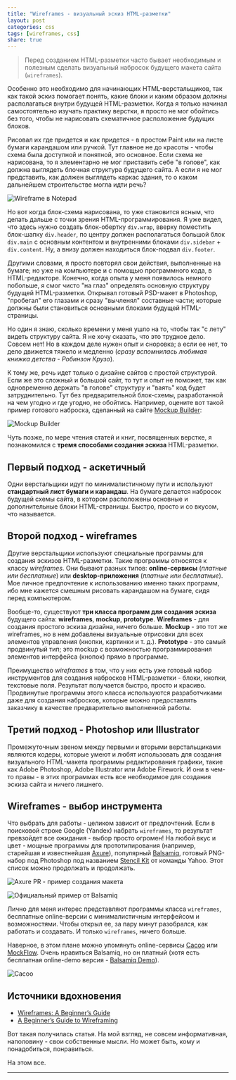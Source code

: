 ```yaml
---
title: "Wireframes - визуальный эскиз HTML-разметки"
layout: post
categories: css
tags: [wireframes, css]
share: true
---
```


> Перед созданием HTML-разметки часто бывает необходимым и полезным сделать визуальный набросок будущего макета сайта (`wireframes`).

Особенно это необходимо для начинающих HTML-верстальщиков, так как такой эскиз помогает понять, какие блоки и каким образом должны располагаться внутри будущей HTML-разметки. Когда я только начинал самостоятельно изучать практику верстки, я просто не мог обойтись без того, чтобы не нарисовать схематичное расположение будущих блоков.

Рисовал их где придется и как придется - в простом Paint или на листе бумаги карандашом или ручкой. Тут главное не до красоты - чтобы схема была доступной и понятной, это основное. Если схема не нарисована, то я элементарно не мог приставить себе "в голове", как должна выглядеть блочная структура будущего сайта. А если я не мог представить, как должен выглядеть каркас здания, то о каком дальнейшем строительстве могла идти речь?

![Wireframe в Notepad]({{site.url}}/images/uploads/2014/03/mockup_notepad.jpg)

Но вот когда блок-схема нарисована, то уже становится ясным, что делать дальше с точки зрения HTML-программирования. Я уже видел, что здесь нужно создать блок-обертку `div.wrap`, вверху поместить блок-шапку `div.header`, по центру должен располагаться большой блок `div.main` с основным контентом и внутренними блоками `div.sidebar` + `div.content`. Ну, а внизу должен находиться блок-подвал `div.footer`.

Другими словами, я просто повторял свои действия, выполненные на бумаге; но уже на компьютере и с помощью программного кода, в HTML-редакторе. Конечно, когда опыта у меня появилось немного побольше, я смог чисто "на глаз" определять основную структуру будущей HTML-разметки. Открывал готовый PSD-макет в Photoshop, "пробегал" его глазами и сразу "вычленял" составные части; которые должны были становиться основными блоками будущей HTML-страницы.

Но один я знаю, сколько времени у меня ушло на то, чтобы так "с лету" видеть структуру сайта. Я не хочу сказать, что это трудное дело. Совсем нет! Но в каждом деле нужен опыт и сноровка; а если ее нет, то дело движется тяжело и медленно (*сразу вспомнилась любимая книжка детства - Робинзон Крузо*).

К тому же, речь идет только о дизайне сайтов с простой структурой. Если же это сложный и большой сайт, то тут и опыт не поможет, так как одновременно держать "в голове" структуру и "ваять" код будет затруднительно. Тут без предварительной блок-схемы, разработанной на чем угодно и где угодно, не обойтись. Например, оцените вот такой пример готового наброска, сделанный на сайте [Mockup Builder][1]:

![Mockup Builder]({{site.url}}/images/uploads/2014/03/mockup_silverlight.jpg)

Чуть позже, по мере чтения статей и книг, посвященных верстке, я познакомился с **тремя способами создания эскиза** HTML-разметки.

## Первый подход - аскетичный

Одни верстальщики идут по минималистичному пути и используют **стандартный лист бумаги и карандаш**. На бумаге делается набросок будущей схемы сайта, в котором расположены основные и дополнительные блоки HTML-страницы. Быстро, просто и со вкусом, что называется.

## Второй подход - wireframes

Другие верстальщики используют специальные программы для создания эскизов HTML-разметки. Такие программы относятся к классу *wireframes*. Они бывают разных типов: **online-сервисы** (*платные или бесплатные*) или **desktop-приложения** (*платные или бесплатные*). Мое личное предпочтение к использованию именно таких программ, ибо мне кажется смешным рисовать карандашом на бумаге, сидя перед компьютером.

Вообще-то, существуют **три класса программ для создания эскиза** будущего сайта: **wireframes**, **mockup**, **prototype**. **Wireframes** - для создания простого эскиза дизайна, ничего больше. **Mockup** - это тот же wireframes, но в нем добавлены визуальные отрисовки для всех элементов управления (кнопки, картинки и т. д.). **Prototype** - это самый продвинутый тип; это mockup с возможностью программирования элементов интерфейса (кнопок) прямо в программе.

Преимущество *wireframes* в том, что у них есть уже готовый набор инструментов для создания набросков HTML-разметки - блоки, кнопки, текстовые поля. Результат получается быстро, просто и красиво. Продвинутые программы этого класса используются разработчиками даже для создания набросков, которые можно предоставлять заказчику в качестве предварительно выполненной работы.

## Третий подход - Photoshop или Illustrator

Промежуточным звеном между первыми и вторыми верстальщиками являются кодеры, которые умеют и любят использовать для создания визуального HTML-макета программы редактирования графики, такие как Adobe Photoshop, Adobe Illustrator или Adobe Firework. И они в чем-то правы - в этих программах есть все необходимое для создания эскиза сайта и ничего лишнего.

## Wireframes - выбор инструмента

Что выбрать для работы - целиком зависит от предпочтений. Если в поисковой строке Google (Yandex) набрать `wireframes`, то результат превзойдет все ожидания - выбор просто огромен! На любой вкус и цвет - мощные программы для прототипирования (например, старейшая и известнейшая [Axure][2]), популярный [Balsamiq][3], готовый PNG-набор под Photoshop под названием [Stencil Kit][4] от команды Yahoo. Этот список можно продолжать и продолжать.

![Axure PR - пример создания макета]({{site.url}}/images/uploads/2014/03/axure_pr_prototype.jpg)

![Официальный пример от Balsamiq]({{site.url}}/images/uploads/2014/03/balsamiq_mockup_web.jpg)

Лично для меня интерес представляют программы класса `wireframes`, бесплатные online-версии с минималистичным интерфейсом и возможностями. Чтобы открыл ее, за пару минут разобрался, как работать и создавать. И только `wireframes`, ничего больше.

Наверное, в этом плане можно упомянуть online-сервисы [Cacoo][5] или [MockFlow][6]. Очень нравиться Balsamiq, но он платный (хотя есть бесплатная online-demo версия - [Balsamiq Demo][7]).

![Cacoo]({{site.url}}/images/uploads/2014/03/cacoo.jpg)

## Источники вдохновения

  * [Wireframes: A Beginner’s Guide][8]
  * [A Beginner&#8217;s Guide to Wireframing][9]

Вот такая получилась статья. На мой взгляд, не совсем информативная, наполовину - свои собственные мысли. Но может быть, кому и понадобиться, понравиться.

На этом все.

---

 [1]: http://mockupbuilder.com/ "Mockup Builder"
 [2]: http://www.axure.com/ "Axure"
 [3]: http://balsamiq.com/ "Balsamiq"
 [4]: http://developer.yahoo.com/ypatterns/about/stencils/ "Stencil Kit"
 [5]: http://cacoo.com/ "Cacoo"
 [6]: http://www.mockflow.com/ "MockFlow"
 [7]: http://builds.balsamiq.com//b/mockups-web-demo/ "Balsamiq Demo"
 [8]: http://psd.fanextra.com/tutorials/wireframes/ "Wireframes: A Beginner’s Guide"
 [9]: http://webdesign.tutsplus.com/articles/a-beginners-guide-to-wireframing--webdesign-7399 "A Beginner's Guide to Wireframing"
